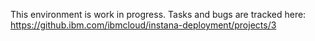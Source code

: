 This environment is work in progress. Tasks and bugs are tracked here: https://github.ibm.com/ibmcloud/instana-deployment/projects/3
